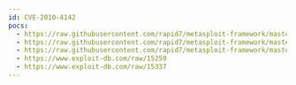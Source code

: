 ```yaml
---
id: CVE-2010-4142
pocs:
  - https://raw.githubusercontent.com/rapid7/metasploit-framework/master/modules/exploits/windows/scada/realwin_scpc_initialize.rb
  - https://raw.githubusercontent.com/rapid7/metasploit-framework/master/modules/exploits/windows/scada/realwin_scpc_initialize_rf.rb
  - https://raw.githubusercontent.com/rapid7/metasploit-framework/master/modules/exploits/windows/scada/realwin_scpc_txtevent.rb
  - https://www.exploit-db.com/raw/15259
  - https://www.exploit-db.com/raw/15337
---
```

